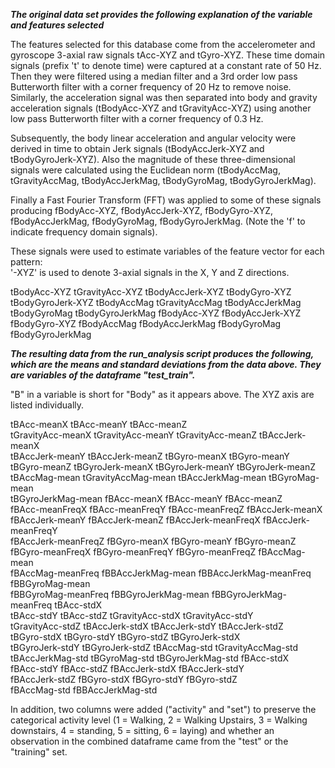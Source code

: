 ***The original data set provides the following explanation of the variable and features selected***

The features selected for this database come from the accelerometer and gyroscope 3-axial raw signals tAcc-XYZ and tGyro-XYZ. These time domain signals (prefix 't' to denote time) were captured at a constant rate of 50 Hz. Then they were filtered using a median filter and a 3rd order low pass Butterworth filter with a corner frequency of 20 Hz to remove noise. Similarly, the acceleration signal was then separated into body and gravity acceleration signals (tBodyAcc-XYZ and tGravityAcc-XYZ) using another low pass Butterworth filter with a corner frequency of 0.3 Hz. 

Subsequently, the body linear acceleration and angular velocity were derived in time to obtain Jerk signals (tBodyAccJerk-XYZ and tBodyGyroJerk-XYZ). Also the magnitude of these three-dimensional signals were calculated using the Euclidean norm (tBodyAccMag, tGravityAccMag, tBodyAccJerkMag, tBodyGyroMag, tBodyGyroJerkMag). 

Finally a Fast Fourier Transform (FFT) was applied to some of these signals producing fBodyAcc-XYZ, fBodyAccJerk-XYZ, fBodyGyro-XYZ, fBodyAccJerkMag, fBodyGyroMag, fBodyGyroJerkMag. (Note the 'f' to indicate frequency domain signals). 

These signals were used to estimate variables of the feature vector for each pattern:  
'-XYZ' is used to denote 3-axial signals in the X, Y and Z directions.

tBodyAcc-XYZ
tGravityAcc-XYZ
tBodyAccJerk-XYZ
tBodyGyro-XYZ
tBodyGyroJerk-XYZ
tBodyAccMag
tGravityAccMag
tBodyAccJerkMag
tBodyGyroMag
tBodyGyroJerkMag
fBodyAcc-XYZ
fBodyAccJerk-XYZ
fBodyGyro-XYZ
fBodyAccMag
fBodyAccJerkMag
fBodyGyroMag
fBodyGyroJerkMag

***The resulting data from the run_analysis script produces the following, which are the means and standard deviations from the data above. They are variables of the dataframe "test_train".***  

"B" in a variable is short for "Body" as it appears above.  The XYZ axis are listed individually. 

tBAcc-meanX              tBAcc-meanY              tBAcc-meanZ            
tGravityAcc-meanX        tGravityAcc-meanY        tGravityAcc-meanZ        tBAccJerk-meanX        
tBAccJerk-meanY          tBAccJerk-meanZ          tBGyro-meanX             tBGyro-meanY           
tBGyro-meanZ             tBGyroJerk-meanX         tBGyroJerk-meanY         tBGyroJerk-meanZ       
tBAccMag-mean            tGravityAccMag-mean      tBAccJerkMag-mean        tBGyroMag-mean         
tBGyroJerkMag-mean       fBAcc-meanX              fBAcc-meanY              fBAcc-meanZ            
fBAcc-meanFreqX          fBAcc-meanFreqY          fBAcc-meanFreqZ          fBAccJerk-meanX        
fBAccJerk-meanY          fBAccJerk-meanZ          fBAccJerk-meanFreqX      fBAccJerk-meanFreqY    
fBAccJerk-meanFreqZ      fBGyro-meanX             fBGyro-meanY             fBGyro-meanZ           
fBGyro-meanFreqX         fBGyro-meanFreqY         fBGyro-meanFreqZ         fBAccMag-mean          
fBAccMag-meanFreq        fBBAccJerkMag-mean       fBBAccJerkMag-meanFreq   fBBGyroMag-mean        
fBBGyroMag-meanFreq      fBBGyroJerkMag-mean      fBBGyroJerkMag-meanFreq  tBAcc-stdX             
tBAcc-stdY               tBAcc-stdZ               tGravityAcc-stdX         tGravityAcc-stdY       
tGravityAcc-stdZ         tBAccJerk-stdX           tBAccJerk-stdY           tBAccJerk-stdZ         
tBGyro-stdX              tBGyro-stdY              tBGyro-stdZ              tBGyroJerk-stdX        
tBGyroJerk-stdY          tBGyroJerk-stdZ          tBAccMag-std             tGravityAccMag-std     
tBAccJerkMag-std         tBGyroMag-std            tBGyroJerkMag-std        fBAcc-stdX             
fBAcc-stdY               fBAcc-stdZ               fBAccJerk-stdX           fBAccJerk-stdY         
fBAccJerk-stdZ           fBGyro-stdX              fBGyro-stdY              fBGyro-stdZ            
fBAccMag-std             fBBAccJerkMag-std  

In addition, two columns were added ("activity" and "set") to preserve the categorical activity level (1 = Walking, 2 = Walking Upstairs, 3 = Walking downstairs, 4 = standing, 5 = sitting, 6 = laying) and whether an observation in the combined dataframe came from the "test" or the "training" set.  

 
